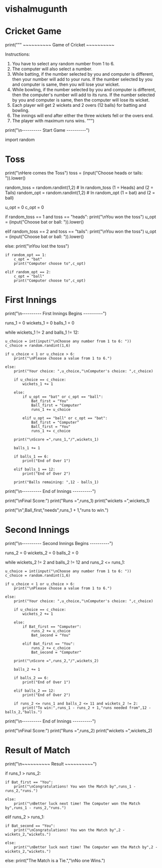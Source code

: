 # vishalmugunth
# Cricket Game
 
print(""" ~~~~~~~~~~ Game of Cricket ~~~~~~~~~~
 
Instructions:
 
1. You have to select any random number from 1 to 6.
2. The computer will also select a number.
3. While batting, if the number selected by you and computer is different, then your number will add to your runs.
   If the number selected by you and computer is same, then you will lose your wicket.
4. While bowling, if the number selected by you and computer is different, then the computer's number will add to its runs.
   If the number selected by you and computer is same, then the computer will lose its wicket.
5. Each player will get 2 wickets and 2 overs (12 balls) for batting and bowling.
6. The innings will end after either the three wickets fell or the overs end.
7. The player with maximum runs wins. """)
 
print("\n---------- Start Game ----------")
 
import random
 
# Toss 
 
print("\nHere comes the Toss")
toss = (input("Choose heads or tails: ")).lower()
 
random_toss = random.randint(1,2)            # In random_toss (1 = Heads) and (2 = Tails)
random_opt = random.randint(1,2)             # In random_opt (1 = bat) and (2 = ball)
 
u_opt = 0
c_opt = 0
 
if random_toss == 1 and toss == "heads":
    print("\nYou won the toss")
    u_opt = (input("Choose bat or ball: ")).lower()
 
elif random_toss == 2 and toss == "tails":
    print("\nYou won the toss")
    u_opt = (input("Choose bat or ball: ")).lower()    
  
else:
    print("\nYou lost the toss")
 
    if random_opt == 1:
        c_opt = "bat"
        print("Computer choose to",c_opt)
 
    elif random_opt == 2:
        c_opt = "ball"
        print("Computer choose to",c_opt)
 
# First Innings 
 
print("\n---------- First Innings Begins ----------")
 
runs_1 = 0
wickets_1 = 0
balls_1 = 0
 
while wickets_1 != 2 and balls_1 != 12:
 
    u_choice = int(input("\nChoose any number from 1 to 6: "))
    c_choice = random.randint(1,6)
 
    if u_choice < 1 or u_choice > 6:
        print("\nPlease choose a value from 1 to 6.")
 
    else:
        print("Your choice: ",u_choice,"\nComputer's choice: ",c_choice)
 
        if u_choice == c_choice:
            wickets_1 += 1
 
        else:
            if u_opt == "bat" or c_opt == "ball":
                Bat_first = "You"
                Ball_first = "Computer"
                runs_1 += u_choice
 
            elif u_opt == "ball" or c_opt == "bat":
                Bat_first = "Computer"
                Ball_first = "You"
                runs_1 += c_choice
 
        print("\nScore =",runs_1,"/",wickets_1)
 
        balls_1 += 1
 
        if balls_1 == 6:
            print("End of Over 1")
 
        elif balls_1 == 12:
            print("End of Over 2")
 
        print("Balls remaining: ",12 - balls_1)
 
print("\n---------- End of Innings ----------") 
 
print("\nFinal Score:")
print("Runs =",runs_1)
print("wickets =",wickets_1)
 
print("\n",Ball_first,"needs",runs_1 + 1,"runs to win.")
 
# Second Innings 
 
print("\n---------- Second Innings Begins ----------")
 
runs_2 = 0
wickets_2 = 0
balls_2 = 0
 
while wickets_2 != 2 and balls_2 != 12 and runs_2 <= runs_1:
 
    u_choice = int(input("\nChoose any number from 1 to 6: "))
    c_choice = random.randint(1,6)
 
    if u_choice < 1 or u_choice > 6:
        print("\nPlease choose a value from 1 to 6.")
 
    else:
        print("Your choice: ",u_choice,"\nComputer's choice: ",c_choice)
 
        if u_choice == c_choice:
            wickets_2 += 1
 
        else:
            if Bat_first == "Computer": 
                runs_2 += u_choice
                Bat_second = "You"
 
            elif Bat_first == "You":
                runs_2 += c_choice
                Bat_second = "Computer"
 
        print("\nScore =",runs_2,"/",wickets_2)
 
        balls_2 += 1
 
        if balls_2 == 6:
            print("End of Over 1")
 
        elif balls_2 == 12:
            print("End of Over 2")
 
        if runs_2 <= runs_1 and balls_2 <= 11 and wickets_2 != 2:
            print("To win:",runs_1 - runs_2 + 1,"runs needed from",12 - balls_2,"balls.")
 
print("\n---------- End of Innings ----------") 
 
print("\nFinal Score:")
print("Runs =",runs_2)
print("wickets =",wickets_2)
 
# Result of Match 
 
print("\n~~~~~~~~~~ Result ~~~~~~~~~~")
 
if runs_1 > runs_2:
 
    if Bat_first == "You": 
        print("\nCongratulations! You won the Match by",runs_1 - runs_2,"runs.")
 
    else:
        print("\nBetter luck next time! The Computer won the Match by",runs_1 - runs_2,"runs.") 
 
elif runs_2 > runs_1:
 
    if Bat_second == "You": 
        print("\nCongratulations! You won the Match by",2 - wickets_2,"wickets.")
 
    else:
        print("\nBetter luck next time! The Computer won the Match by",2 - wickets_2,"wickets.")
 
else:
    print("The Match is a Tie.","\nNo one Wins.")
